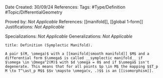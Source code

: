 <div class="topSpace"></div>

Date Created: 30/09/24
References: 
Tags: #Type/Definition #Topic/DifferentialGeometry

Proved by: <i>Not Applicable</i>
References: [[manifold]], [[global 1-form]]
Justifications: <i>Not Applicable</i>

Specializations: <i>Not Applicable</i>
Generalizations: <i>Not Applicable</i>

``` ad-Definition
title: Definition (Symplectic Manifold).

A pair $(M, \omega)$ with a [[manifold|smooth manifold]] $M$ and a differential form $\omega$ is called __symplectic manifold__ if $\omega \in \Omega^2(M)$ with $d \omega = 0$ and if $\omega$ isn't degenerate. This means that for all points $p \in M$ the mapping $$T_p M \to T^\ast_p M$$ $$v \mapsto \omega(v, .)$$ is an [[isomorphism]].

```
